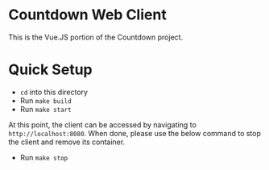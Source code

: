 # Countdown Web Client

This is the Vue.JS portion of the Countdown project.

# Quick Setup

 - `cd` into this directory
 - Run `make build`
 - Run `make start`

At this point, the client can be accessed by navigating to `http://localhost:8080`. When done, please use the below command to stop the client and remove its container.

 - Run `make stop`
